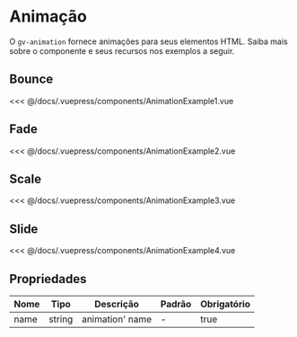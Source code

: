 # Animação

O `gv-animation` fornece animações para seus elementos HTML. Saiba mais sobre o componente e seus recursos nos exemplos a seguir.

## Bounce

<animation-example-1 />

<<< @/docs/.vuepress/components/AnimationExample1.vue

## Fade

<animation-example-2 />

<<< @/docs/.vuepress/components/AnimationExample2.vue

## Scale

<animation-example-3 />

<<< @/docs/.vuepress/components/AnimationExample3.vue

## Slide

<animation-example-4 />

<<< @/docs/.vuepress/components/AnimationExample4.vue

## Propriedades

| Nome |  Tipo  | Descrição       | Padrão | Obrigatório |
| ---- | :----: | --------------- | ------ | ----------- |
| name | string | animation' name | -      | true        |
